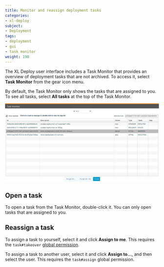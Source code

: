 ```yaml
---
title: Monitor and reassign deployment tasks
categories:
- xl-deploy
subject:
- Deployment
tags:
- deployment
- gui
- task monitor
weight: 190
---
```


The XL Deploy user interface includes a Task Monitor that provides an overview of deployment tasks that are not archived. To access it, select **Task Monitor** from the gear icon menu.

By default, the Task Monitor only shows the tasks that are assigned to you. To see all tasks, select **All tasks** at the top of the Task Monitor.

![Task Monitor](images/task-monitor.png)

## Open a task

To open a task from the Task Monitor, double-click it. You can only open tasks that are assigned to you.

## Reassign a task

To assign a task to yourself, select it and click **Assign to me**. This requires the `task#takeover` [global permission](/xl-deploy/concept/roles-and-permissions-in-xl-deploy.html#global-permissions).

To assign a task to another user, select it and click **Assign to...**, and then select the user. This requires the `task#assign` global permission.
